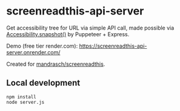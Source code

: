 # screenreadthis-api-server

Get accessibility tree for URL via simple API call, made possible via [Accessibility.snapshot()](https://pptr.dev/api/puppeteer.accessibility.snapshot) by Puppeteer + Express. 

Demo (free tier render.com): https://screenreadthis-api-server.onrender.com/

Created for [mandrasch/screenreadthis](https://github.com/mandrasch/screenreadthis).

## Local development

```
npm install
node server.js
```

